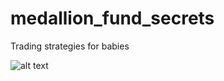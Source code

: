 # medallion_fund_secrets
Trading strategies for babies

![alt text](https://imgs.xkcd.com/comics/engineer_syllogism.png)
